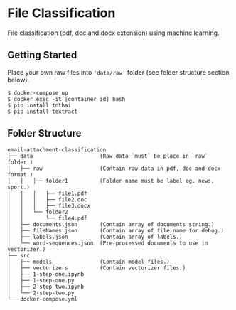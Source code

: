 # File Classification
File classification (pdf, doc and docx extension) using machine learning.

## Getting Started
Place your own raw files into `'data/raw'` folder (see folder structure section below). 
```
$ docker-compose up
$ docker exec -it [container id] bash
$ pip install tnthai
$ pip install textract
```

## Folder Structure
```
email-attachment-classification
├── data                     (Raw data `must` be place in `raw` folder.)
│   ├── raw                  (Contain raw data in pdf, doc and docx format.)
│   │   ├── folder1          (Folder name must be label eg. news, sport.)
│   │   │   ├── file1.pdf
│   │   │   ├── file2.doc
│   │   │   ├── file3.docx
│   │   └── folder2
│   │       └── file4.pdf
│   ├── documents.json       (Contain array of documents string.)
│   ├── fileNames.json       (Contain array of file name for debug.)
│   ├── labels.json          (Contain array of labels.)
│   └── word-sequences.json  (Pre-processed documents to use in vectorizer.)
├── src
│   ├── models               (Contain model files.)
│   ├── vectorizers          (Contain vectorizer files.)
│   ├── 1-step-one.ipynb
│   ├── 1-step-one.py
│   ├── 2-step-two.ipynb
│   └── 2-step-two.py
└── docker-compose.yml
```
